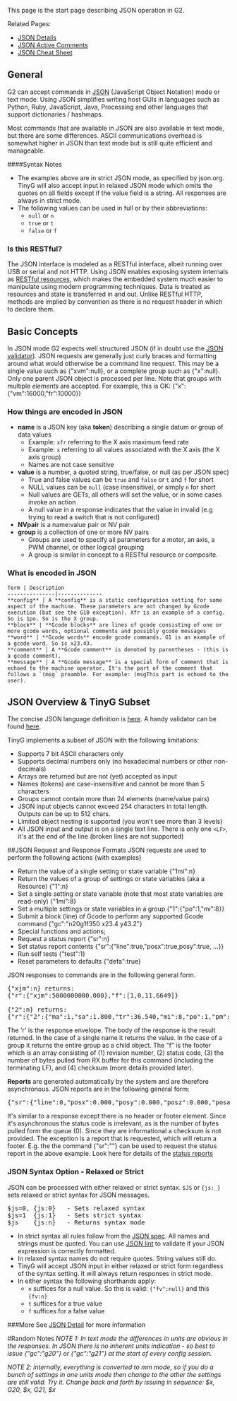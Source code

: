 This page is the start page describing JSON operation in G2.

Related Pages:
- [JSON Details](JSON-Details)
- [JSON Active Comments](JSON-Active-Comments)
- [JSON Cheat Sheet](JSON-Cheat-Sheet)

## General

G2 can accept commands in [JSON](http://json.org/) (JavaScript Object Notation) mode or text mode. Using JSON simplifies writing host GUIs in languages such as Python, Ruby, JavaScript, Java, Processing and other languages that support dictionaries / hashmaps. 

Most commands that are available in JSON are also available in text mode, but there are some differences. ASCII communications overhead is somewhat higher in JSON than text mode but is still quite efficient and manageable.

####Syntax Notes
- The examples above are in strict JSON mode, as specified by json.org. TinyG will also accept input in relaxed JSON mode which omits the quotes on all fields except if the value field is a string. All responses are always in strict mode.
- The following values can be used in full or by their abbreviations:
  - `null` or `n`
  - `true` or `t`
  - `false` or `f`

### Is this RESTful?
The JSON interface is modeled as a RESTful interface, albeit running over USB or serial and not HTTP. Using JSON enables exposing system internals as [RESTful resources](http://en.wikipedia.org/wiki/Representational_state_transfer), which makes the embedded system much easier to manipulate using modern programming techniques. Data is treated as resources and state is transferred in and out. Unlike RESTful HTTP, methods are implied by convention as there is no request header in which to declare them. 

## Basic Concepts
In JSON mode G2 expects well structured JSON (if in doubt use the [JSON validator](http://jsonlint.com)). JSON requests are generally just curly braces and formatting around what would otherwise be a command line request. This may be a single value such as {"xvm":null}, or a complete group such as {"x":null}. Only one parent JSON object is processed per line. Note that groups with multiple *elements* are accepted. For example, this is OK: 
{"x":{"vm":16000,"fr":10000}}

### How things are encoded in JSON

- **name** is a JSON key (aka **token**) describing a single datum or group of data values 
  - Example: `xfr` referring to the X axis maximum feed rate
  - Example: `x` referring to all values associated with the X axis (the X axis group)
  - Names are not case sensitive
- **value** is a number, a quoted string, true/false, or null (as per JSON spec)
  - True and false values can be `true` and `false` or `t` and `f` for short
  - NULL values can be `null` (case insensitive), or simply `n` for short
  - Null values are GETs, all others will set the value, or in some cases invoke an action
  - A null value in a response indicates that the value in invalid (e.g trying to read a switch that is not configured)
- **NVpair** is a name:value pair or NV pair
- **group** is a collection of one or more NV pairs
  - Groups are used to specify all parameters for a motor, an axis, a PWM channel, or other logical grouping
  - A group is similar in concept to a RESTful resource or composite.

### What is encoded in JSON

	Term | Description
	---------------|--------------
	**config** | A **config** is a static configuration setting for some aspect of the machine. These parameters are not changed by Gcode execution (but see the G10 exception). Xfr is an example of a config. So is 1po. So is the X group.
	**block** | **Gcode blocks** are lines of gcode consisting of one or more gcode words, optional comments and possibly gcode messages
	**word** | **Gcode words** encode gcode commands. G1 is an example of a gcode word. So is x23.43.
	**comment** | A **Gcode comment** is denoted by parentheses - (this is a gcode comment). 
	**message** | A **Gcode message** is a special form of comment that is echoed to the machine operator. It's the part of the comment that follows a `(msg` preamble. For example: (msgThis part is echoed to the user). 

## JSON Overview & TinyG Subset

The concise JSON language definition is [here](http://json.org). A handy validator can be found [here](http://jsonlint.com).

TinyG implements a subset of JSON with the following limitations: 

* Supports 7 bit ASCII characters only 
* Supports decimal numbers only (no hexadecimal numbers or other non-decimals)
* Arrays are returned but are not (yet) accepted as input
* Names (tokens) are case-insensitive and cannot be more than 5 characters
* Groups cannot contain more than 24 elements (name/value pairs)
* JSON input objects cannot exceed 254 characters in total length. Outputs can be up to 512 chars.
* Limited object nesting is supported (you won't see more than 3 levels)
* All JSON input and output is on a single text line. There is only one `<LF>`, it's at the end of the line (broken lines are not supported)

##JSON Request and Response Formats
JSON requests are used to perform the following actions {with examples}

* Return the value of a single setting or state variable {"1mi":n}
* Return the values of a group of settings or state variables (aka a Resource) {"1":n}
* Set a single setting or state variable (note that most state variables are read-only) {"1mi":8}
* Set a multiple settings or state variables in a group {"1":{"po":1,"mi":8}}
* Submit a block (line) of Gcode to perform any supported Gcode command {"gc":"n20g1f350 x23.4 y43.2"}
* Special functions and actions;
 * Request a status report {"sr":n} 
 * Set status report contents {"sr":{"line":true,"posx":true,posy":true,   ...}}
 * Run self tests {"test":1}
 * Reset parameters to defaults {"defa":true}

JSON responses to commands are in the following general form.
<pre>
{"xjm":n} returns:
{"r":{"xjm":5000000000.000},"f":[1,0,11,6649]}

{"2":n} returns:
{"r":{"2":{"ma":1,"sa":1.800,"tr":36.540,"mi":8,"po":1,"pm":1}},"f":[1,0,9,2423]}
</pre>

The 'r' is the response envelope. The body of the response is the result returned. In the case of a single name it returns the value. In the case of a group it returns the entire group as a child object. The "f" is the footer which is an array consisting of (1) revision number, (2) status code, (3) the number of bytes pulled from RX buffer for this command (including the terminating LF), and (4) checksum (more details provided later).

**Reports** are generated automatically by the system and are therefore asynchronous. JSON reports are in the following general form:
<pre>
{"sr":{"line":0,"posx":0.000,"posy":0.000,"posz":0.000,"posa":0.000,"vel":0.000,"momo":1,"stat":3}}
</pre>

It's similar to a response except there is no header or footer element. Since it's asynchronous the status code is irrelevant, as is the number of bytes pulled form the queue (0). Since they are informational a checksum is not provided. The exception is a report that is requested, which will return a footer. E.g. the the command {"sr":""} can be used to request the status report in the above example. Look here for details of the [status reports](https://github.com/synthetos/TinyG/wiki/Status-Reports)

### JSON Syntax Option - Relaxed or Strict
JSON can be processed with either relaxed or strict syntax. `$JS` or `{js:_}` sets relaxed or strict syntax for JSON messages.
<pre>
$js=0, {js:0}   - Sets relaxed syntax
$js=1  {js:1}   - Sets strict syntax
$js    {js:n}   - Returns syntax mode
</pre>

* In strict syntax all rules follow from the [JSON spec](http://www.json.org/). All names and strings must be quoted. You can use [JSON lint](http://jsonlint.com/) to validate if your JSON expression is correctly formatted.
* In relaxed syntax names do not require quotes. String values still do.
* TinyG will accept JSON input in either relaxed or strict form regardless of the syntax setting. It will always return responses in strict mode.
* In either syntax the following shorthands apply:
  - `n` suffices for a null value. So this is valid: `{"fv":null}` and this `{fv:n}`
  - `t` suffices for a true value
  - `f` suffices for a false value

###More
See [JSON Detail](JSON-Details) for more information

#Random Notes
_NOTE 1: In text mode the differences in units are obvious in the responses. In JSON there is no inherent units indication - so best to issue {"gc":"g20"} or {"gc":"g21"} at the start of every config session._

_NOTE 2: internally, everything is converted to mm mode, so if you do a bunch of settings in one units mode then change to the other the settings are still valid. Try it. Change back and forth by issuing in sequence: $x, G20, $x, G21, $x_

